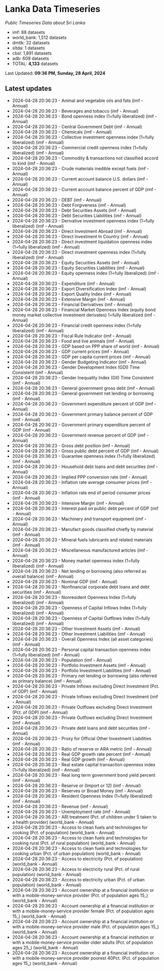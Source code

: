 # Lanka Data Timeseries
*Public Timeseries Data about Sri Lanka*

* imf: 88 datasets
* world_bank: 1,512 datasets
* dmtlk: 32 datasets
* sltda: 1 datasets
* cbsl: 1,891 datasets
* adb: 609 datasets
* TOTAL: **4,133** datasets

Last Updated: **09:36 PM, Sunday, 28 April, 2024**

## Latest updates

* 2024-04-28 20:36:23 - Animal and vegetable oils and fats (imf - Annual)
* 2024-04-28 20:36:23 - Beverages and tobacco (imf - Annual)
* 2024-04-28 20:36:23 - Bond openness index (1=fully liberalized) (imf - Annual)
* 2024-04-28 20:36:23 - Central Government Debt (imf - Annual)
* 2024-04-28 20:36:23 - Chemicals (imf - Annual)
* 2024-04-28 20:36:23 - Collective investment openness index (1=fully liberalized) (imf - Annual)
* 2024-04-28 20:36:23 - Commercial credit openness index (1=fully liberalized) (imf - Annual)
* 2024-04-28 20:36:23 - Commodity & transactions not classified accord to kind (imf - Annual)
* 2024-04-28 20:36:23 - Crude materials inedible except fuels (imf - Annual)
* 2024-04-28 20:36:23 - Current account balance U.S. dollars (imf - Annual)
* 2024-04-28 20:36:23 - Current account balance percent of GDP (imf - Annual)
* 2024-04-28 20:36:23 - DEBT (imf - Annual)
* 2024-04-28 20:36:23 - Debt Forgiveness (imf - Annual)
* 2024-04-28 20:36:23 - Debt Securities Assets (imf - Annual)
* 2024-04-28 20:36:23 - Debt Securities Liabilities (imf - Annual)
* 2024-04-28 20:36:23 - Derivative investment openness index (1=fully liberalized) (imf - Annual)
* 2024-04-28 20:36:23 - Direct Investment Abroad (imf - Annual)
* 2024-04-28 20:36:23 - Direct Investment In Country (imf - Annual)
* 2024-04-28 20:36:23 - Direct investment liquidation openness index (1=fully liberalized) (imf - Annual)
* 2024-04-28 20:36:23 - Direct investment openness index (1=fully liberalized) (imf - Annual)
* 2024-04-28 20:36:23 - Equity Securities Assets (imf - Annual)
* 2024-04-28 20:36:23 - Equity Securities Liabilities (imf - Annual)
* 2024-04-28 20:36:23 - Equity openness index (1=fully liberalized) (imf - Annual)
* 2024-04-28 20:36:23 - Expenditure (imf - Annual)
* 2024-04-28 20:36:23 - Export Diversification Index (imf - Annual)
* 2024-04-28 20:36:23 - Export Quality Index (imf - Annual)
* 2024-04-28 20:36:23 - Extensive Margin (imf - Annual)
* 2024-04-28 20:36:23 - Financial Derivatives (imf - Annual)
* 2024-04-28 20:36:23 - Financial Market Openness Index (equity bond money market collective investment derivates) 1=fully liberalized (imf - Annual)
* 2024-04-28 20:36:23 - Financial credit openness index (1=fully liberalized) (imf - Annual)
* 2024-04-28 20:36:23 - Fiscal Rule Indicator (imf - Annual)
* 2024-04-28 20:36:23 - Food and live animals (imf - Annual)
* 2024-04-28 20:36:23 - GDP based on PPP share of world (imf - Annual)
* 2024-04-28 20:36:23 - GDP current prices (imf - Annual)
* 2024-04-28 20:36:23 - GDP per capita current prices (imf - Annual)
* 2024-04-28 20:36:23 - Gender Budgeting Indicator (imf - Annual)
* 2024-04-28 20:36:23 - Gender Development Index (GDI) Time Consistent (imf - Annual)
* 2024-04-28 20:36:23 - Gender Inequality Index (GII) Time Consistent (imf - Annual)
* 2024-04-28 20:36:23 - General government gross debt (imf - Annual)
* 2024-04-28 20:36:23 - General government net lending or borrowing (imf - Annual)
* 2024-04-28 20:36:23 - Government expenditure percent of GDP (imf - Annual)
* 2024-04-28 20:36:23 - Government primary balance percent of GDP (imf - Annual)
* 2024-04-28 20:36:23 - Government primary expenditure percent of GDP (imf - Annual)
* 2024-04-28 20:36:23 - Government revenue percent of GDP (imf - Annual)
* 2024-04-28 20:36:23 - Gross debt position (imf - Annual)
* 2024-04-28 20:36:23 - Gross public debt percent of GDP (imf - Annual)
* 2024-04-28 20:36:23 - Guarantee openness index (1=fully liberalized) (imf - Annual)
* 2024-04-28 20:36:23 - Household debt loans and debt securities (imf - Annual)
* 2024-04-28 20:36:23 - Implied PPP conversion rate (imf - Annual)
* 2024-04-28 20:36:23 - Inflation rate average consumer prices (imf - Annual)
* 2024-04-28 20:36:23 - Inflation rate end of period consumer prices (imf - Annual)
* 2024-04-28 20:36:23 - Intensive Margin (imf - Annual)
* 2024-04-28 20:36:23 - Interest paid on public debt percent of GDP (imf - Annual)
* 2024-04-28 20:36:23 - Machinery and transport equipment (imf - Annual)
* 2024-04-28 20:36:23 - Manufact goods classified chiefly by material (imf - Annual)
* 2024-04-28 20:36:23 - Mineral fuels lubricants and related materials (imf - Annual)
* 2024-04-28 20:36:23 - Miscellaneous manufactured articles (imf - Annual)
* 2024-04-28 20:36:23 - Money market openness index (1=fully liberalized) (imf - Annual)
* 2024-04-28 20:36:23 - Net lending or borrowing (also referred as overall balance) (imf - Annual)
* 2024-04-28 20:36:23 - Nominal GDP (imf - Annual)
* 2024-04-28 20:36:23 - Nonfinancial corporate debt loans and debt securities (imf - Annual)
* 2024-04-28 20:36:23 - Nonresident Openness Index (1=fully liberalized) (imf - Annual)
* 2024-04-28 20:36:23 - Openness of Capital Inflows Index (1=fully liberalized) (imf - Annual)
* 2024-04-28 20:36:23 - Openness of Capital Outflows Index (1=fully liberalized) (imf - Annual)
* 2024-04-28 20:36:23 - Other Investment Assets (imf - Annual)
* 2024-04-28 20:36:23 - Other Investment Liabilities (imf - Annual)
* 2024-04-28 20:36:23 - Overall Openness Index (all asset categories) (imf - Annual)
* 2024-04-28 20:36:23 - Personal capital transaction openness index (1=fully liberalized) (imf - Annual)
* 2024-04-28 20:36:23 - Population (imf - Annual)
* 2024-04-28 20:36:23 - Portfolio Investment Assets (imf - Annual)
* 2024-04-28 20:36:23 - Portfolio Investment Liabilities (imf - Annual)
* 2024-04-28 20:36:23 - Primary net lending or borrowing (also referred as primary balance) (imf - Annual)
* 2024-04-28 20:36:23 - Private Inflows excluding Direct Investment (Pct. of GDP) (imf - Annual)
* 2024-04-28 20:36:23 - Private Inflows excluding Direct Investment (imf - Annual)
* 2024-04-28 20:36:23 - Private Outflows excluding Direct Investment (Pct. of GDP) (imf - Annual)
* 2024-04-28 20:36:23 - Private Outflows excluding Direct Investment (imf - Annual)
* 2024-04-28 20:36:23 - Private debt loans and debt securities (imf - Annual)
* 2024-04-28 20:36:23 - Proxy for Official Other Investment Liabilities (imf - Annual)
* 2024-04-28 20:36:23 - Ratio of reserve or ARA metric (imf - Annual)
* 2024-04-28 20:36:23 - Real GDP growth rate percent (imf - Annual)
* 2024-04-28 20:36:23 - Real GDP growth (imf - Annual)
* 2024-04-28 20:36:23 - Real estate capital transaction openness index (1=fully liberalized) (imf - Annual)
* 2024-04-28 20:36:23 - Real long term government bond yield percent (imf - Annual)
* 2024-04-28 20:36:23 - Reserve or (Import or 12) (imf - Annual)
* 2024-04-28 20:36:23 - Reserves or Broad Money (imf - Annual)
* 2024-04-28 20:36:23 - Resident Openness Index (1=fully liberalized) (imf - Annual)
* 2024-04-28 20:36:23 - Revenue (imf - Annual)
* 2024-04-28 20:36:23 - Unemployment rate (imf - Annual)
* 2024-04-28 20:36:23 - ARI treatment (Pct. of children under 5 taken to a health provider) (world_bank - Annual)
* 2024-04-28 20:36:23 - Access to clean fuels and technologies for cooking (Pct. of population) (world_bank - Annual)
* 2024-04-28 20:36:23 - Access to clean fuels and technologies for cooking rural (Pct. of rural population) (world_bank - Annual)
* 2024-04-28 20:36:23 - Access to clean fuels and technologies for cooking urban (Pct. of urban population) (world_bank - Annual)
* 2024-04-28 20:36:23 - Access to electricity (Pct. of population) (world_bank - Annual)
* 2024-04-28 20:36:23 - Access to electricity rural (Pct. of rural population) (world_bank - Annual)
* 2024-04-28 20:36:23 - Access to electricity urban (Pct. of urban population) (world_bank - Annual)
* 2024-04-28 20:36:23 - Account ownership at a financial institution or with a mobile-money-service provider (Pct. of population ages 15_) (world_bank - Annual)
* 2024-04-28 20:36:23 - Account ownership at a financial institution or with a mobile-money-service provider female (Pct. of population ages 15_) (world_bank - Annual)
* 2024-04-28 20:36:23 - Account ownership at a financial institution or with a mobile-money-service provider male (Pct. of population ages 15_) (world_bank - Annual)
* 2024-04-28 20:36:23 - Account ownership at a financial institution or with a mobile-money-service provider older adults (Pct. of population ages 25_) (world_bank - Annual)
* 2024-04-28 20:36:23 - Account ownership at a financial institution or with a mobile-money-service provider poorest 40Pct. (Pct. of population ages 15_) (world_bank - Annual)